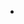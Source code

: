 -

<!---
velagapudivenkataharish/velagapudivenkataharish is a ✨ special ✨ repository because its `README.md` (this file) appears on your GitHub profile.
You can click the Preview link to take a look at your changes.
--->
